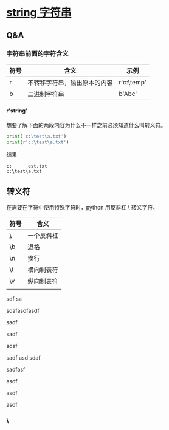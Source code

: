 # [string 字符串](https://docs.python.org/zh-cn/3/library/string.html)

## Q&A

### 字符串前面的字符含义

| 符号  | 含义             | 示例         |
|-----|----------------|------------|
| r   | 不转移字符串，输出原本的内容 | r'c:\temp' |
| b   | 二进制字符串         | b'Abc'     |



#### r'string'

想要了解下面的两段内容为什么不一样之前必须知道什么叫转义符。
```python
print('c:\test\a.txt')
print(r'c:\test\a.txt')
```
结果
```
c:      est.txt
c:\test\a.txt
```


## 转义符
在需要在字符中使用特殊字符时，python 用反斜杠 \ 转义字符。

| 符号       | 含义    |
|----------|-------|
| [\\](\\) | 一个反斜杠 |
| \b       | 退格    |
| \n       | 换行    |
| \t       | 横向制表符 |
| \v       | 纵向制表符 |
|          |       |

sdf
sa


sdafasdfasdf

sadf

sadf

sdaf

sadf
asd
sdaf

sadfasf


asdf

asdf


asdf

### \\

